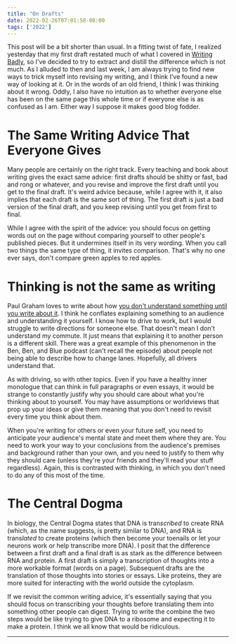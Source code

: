 ```yaml
---
title: "On Drafts"
date: 2022-02-26T07:01:58-08:00
tags: ['2022']
---
```


This post will be a bit shorter than usual.
In a fitting twist of fate, I realized yesterday that my first draft restated much of what I covered in [Writing Badly](../writing-badly), so I've decided to try to extract and distill the difference which is not much.
As I alluded to then and last week, I am always trying to find new ways to trick myself into revising my writing, and I think I've found a new way of looking at it.
Or in the words of an old friend, I think I was thinking about it wrong.
Oddly, I also have no intuition as to whether everyone else has been on the same page this whole time or if everyone else is as confused as I am.
Either way I suppose it makes good blog fodder.

# The Same Writing Advice That Everyone Gives

Many people are certainly on the right track.
Every teaching and book about writing gives the exact same advice: first drafts should be shitty or fast, bad and rong or whatever, and you revise and improve the first draft until you get to the final draft.
It's weird advice because, while I agree with it, it also implies that each draft is the same sort of thing.
The first draft is just a bad version of the final draft, and you keep revising until you get from first to final.

While I agree with the spirit of the advice: you should focus on getting words out on the page without comparing yourself to other people's published pieces.
But it undermines itself in its very wording.
When you call two things the same type of thing, it invites comparison.
That's why no one ever says, don't compare green apples to red apples.

# Thinking is not the same as writing

Paul Graham loves to write about how [you don't understand something until you write about it](http://www.paulgraham.com/words.html").
I think he conflates explaining something to an audience and understanding it yourself.
I know how to drive to work, but I would struggle to write directions for someone else.
That doesn't mean I don't understand my commute.
It just means that explaining it to another person is a different skill.
There was a great example of this phenomenon in the Ben, Ben, and Blue podcast (can't recall the episode) about people not being able to describe how to change lanes.
Hopefully, all drivers understand that.

As with driving, so with other topics.
Even if you have a healthy inner monologue that can think in full paragraphs or even essays, it would be strange to constantly justify why you should care about what you're thinking about to yourself.
You may have assumptions or worldviews that prop up your ideas or give them meaning that you don't need to revisit every time you think about them.

When you're writing for others or even your future self, you need to anticipate your audience's mental state and meet them where they are.
You need to work your way to your conclusions from the audience's premises and background rather than your own, and you need to justify to them why they should care (unless they're your friends and they'll read your stuff regardless).
Again, this is contrasted with thinking, in which you don't need to do any of this most of the time.

# The Central Dogma

In biology, the Central Dogma states that DNA is tran*scribed* to create RNA (which, as the name suggests, is pretty similar to DNA), and RNA is trans*lated* to create proteins (which then become your toenails or let your neurons work or help transcribe more DNA).
I posit that the difference between a first draft and a final draft is as stark as the difference between RNA and protein.
A first draft is simply a transcription of thoughts into a more workable format (words on a page).
Subsequent drafts are the translation of those thoughts into stories or essays.
Like proteins, they are more suited for interacting with the world outside the cytoplasm.

If we revisit the common writing advice, it's essentially saying that you should focus on transcribing your thoughts before translating them into something other people can digest.
Trying to write the combine the two steps would be like trying to give DNA to a ribosome and expecting it to make a protein.
I think we all know that would be ridiculous.

---
